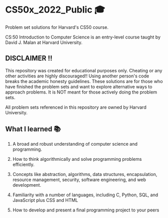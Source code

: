 # CS50x_2022_Public 🎓

Problem set solutions for Harvard's CS50 course.

CS:50 Introduction to Computer Science is an entry-level course taught by David J. Malan at Harvard University. 


## DISCLAIMER ‼️

This repository was created for educational purposes only. Cheating or any other activities are highly discouraged!! Using 
another person's code breaks the academic honesty guidelines. These solutions are for those who have finished the problem sets 
and want to explore alternative ways to approach problems. It is NOT meant for those actively doing the problem sets.

All problem sets referenced in this repository are owned by Harvard University.


## What I learned 📚

1. A broad and robust understanding of computer science and programming.

2. How to think algorithmically and solve programming problems efficiently.

3. Concepts like abstraction, algorithms, data structures, encapsulation, 
   resource management, security, software engineering, and web development.
   
4. Familiarity with a number of languages, including C, Python, SQL, and JavaScript plus CSS and HTML

5. How to develop and present a final programming project to your peers
